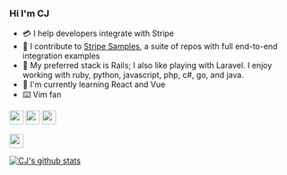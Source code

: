 ### Hi I'm CJ 

- 💳 I help developers integrate with Stripe
- 🧪 I contribute to [Stripe Samples](/stripe-samples), a suite of repos with full end-to-end integration examples
- 🥞 My preferred stack is Rails; I also like playing with Laravel. I enjoy working with ruby, python, javascript, php, c#, go, and java.
- 🌱 I'm currently learning React and Vue
- ⌨️ Vim fan

<p>
  <a href="https://twitter.com/cjav_dev"><img src="https://img.shields.io/badge/twitter-%231DA1F2.svg?&style=for-the-badge&logo=twitter&logoColor=white" height=25></a>
  <a href="https://www.linkedin.com/in/cjavilla/"><img src="https://img.shields.io/badge/linkedin-%230077B5.svg?&style=for-the-badge&logo=linkedin&logoColor=white" height=25></a> 
  <a href="https://www.youtube.com/channel/UCYUC-bdnQRJDhZRL2c_NKVw?view_as=subscriber"><img src="https://img.shields.io/badge/youtube-%23cc0000.svg?&style=for-the-badge&logo=youtube&logoColor=white" height=25></a> 

  <a href="https://stackoverflow.com/users/2530680/cjav-dev"><img src="https://img.shields.io/badge/stackoverflow-%23f48024.svg?&style=for-the-badge&logo=stackoverflow&logoColor=white" height=25></a> 
</p>


[![CJ's github stats](https://github-readme-stats.vercel.app/api?username=cjavilla-stripe&count_private=true&bg_color=fff&text_color=0A2540&title_color=635BFF&hide=stars)](https://github.com/cjavilla-stripe/github-readme-stats)
